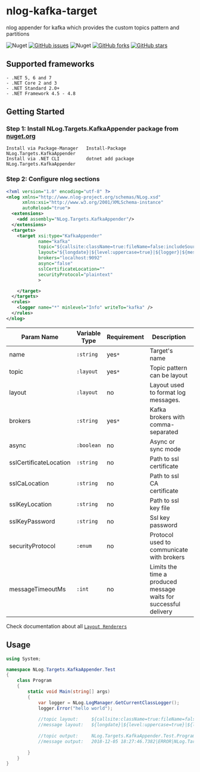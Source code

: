 # nlog-kafka-target
nlog appender for kafka which provides the custom topics pattern and partitions

![Nuget](https://img.shields.io/nuget/dt/NLog.Targets.KafkaAppender)
[![GitHub issues](https://img.shields.io/github/issues/hayrullahcansu/nlog-kafka-target)](https://github.com/hayrullahcansu/nlog-kafka-target/issues)
![Nuget](https://img.shields.io/nuget/v/NLog.Targets.KafkaAppender)
[![GitHub forks](https://img.shields.io/github/forks/hayrullahcansu/nlog-kafka-target)](https://github.com/hayrullahcansu/nlog-kafka-target/network)
[![GitHub stars](https://img.shields.io/github/stars/hayrullahcansu/nlog-kafka-target)](https://github.com/hayrullahcansu/nlog-kafka-target/stargazers)


## Supported frameworks 
```
- .NET 5, 6 and 7
- .NET Core 2 and 3
- .NET Standard 2.0+
- .NET Framework 4.5 - 4.8
```

## Getting Started
### Step 1: Install NLog.Targets.KafkaAppender package from [nuget.org](https://www.nuget.org/packages/NLog.Targets.KafkaAppender/)
```
Install via Package-Manager   Install-Package NLog.Targets.KafkaAppender
Install via .NET CLI          dotnet add package NLog.Targets.KafkaAppender
```
### Step 2: Configure nlog sections

```xml
<?xml version="1.0" encoding="utf-8" ?>
<nlog xmlns="http://www.nlog-project.org/schemas/NLog.xsd"
      xmlns:xsi="http://www.w3.org/2001/XMLSchema-instance"
      autoReload="true">
  <extensions>
    <add assembly="NLog.Targets.KafkaAppender"/>
  </extensions>
  <targets>
    <target xsi:type="KafkaAppender"
            name="kafka"
            topic="${callsite:className=true:fileName=false:includeSourcePath=false:methodName=true}"
            layout="${longdate}|${level:uppercase=true}|${logger}|${message}"
            brokers="localhost:9092"
            async="false"
            sslCertificateLocation=""
            securityProtocol="plaintext"
            >

    </target>
  </targets>
  <rules>
    <logger name="*" minlevel="Info" writeTo="kafka" />
  </rules>
</nlog>
```
| Param Name              | Variable Type | Requirement | Description                                                       | Default                                                                             | Possible values                            |
|-------------------------|---------------|-------------|-------------------------------------------------------------------|-------------------------------------------------------------------------------------|--------------------------------------------|
| name                    | `:string`     |    yes`*`   | Target's name                                                     |                                                                                     |                                            |
| topic                   | `:layout`     |    yes`*`   | Topic pattern can be layout                                       | `${logger}`                                                                         |                                            |
| layout                  | `:layout`     |      no     | Layout used to format log messages.                               | `${longdate}|${level:uppercase=true}|${logger}|${message}`                          |                                            |
| brokers                 | `:string`     |    yes`*`   | Kafka brokers with comma-separated                                |                                                                                     |                                            |
| async                   | `:boolean`    |      no     | Async or sync mode                                                | `false`                                                                             |                                            |
| sslCertificateLocation  | `:string`     |      no     | Path to ssl certificate                                           |                                                                                     |                                            |
| sslCaLocation           | `:string`     |      no     | Path to ssl CA certificate                                        |                                                                                     |                                            |
| sslKeyLocation          | `:string`     |      no     | Path to ssl key file                                              |                                                                                     |                                            |
| sslKeyPassword          | `:string`     |      no     | Ssl key password                                                  |                                                                                     |                                            |
| securityProtocol        | `:enum`       |      no     | Protocol used to communicate with brokers                         | `plaintext`                                                                         | `Plaintext` `Ssl` `SaslPlaintext` `SaslSsl`|
| messageTimeoutMs        | `:int`        |      no     | Limits the time a produced message waits for successful delivery  |                                                                                     |                                            |


Check documentation about all [`Layout Renderers`](https://nlog-project.org/config/?tab=layout-renderers)


## Usage

```cs
using System;

namespace NLog.Targets.KafkaAppender.Test
{
    class Program
    {
        static void Main(string[] args)
        {
            var logger = NLog.LogManager.GetCurrentClassLogger();
            logger.Error("hello world");
            
            //topic layout:     ${callsite:className=true:fileName=false:includeSourcePath=false:methodName=true}
            //message layout:   ${longdate}|${level:uppercase=true}|${logger}|${message}
            
            //topic output:     NLog.Targets.KafkaAppender.Test.Program.Main
            //message output:   2018-12-05 18:27:46.7382|ERROR|NLog.Targets.KafkaAppender.Test.Program|hello world 
            
        }
    }
}

```
